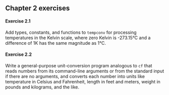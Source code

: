 ## Chapter 2 exercises

#### Exercise 2.1
Add types, constants, and functions to `tempconv` for processing temperatures in the Kelvin scale, where zero Kelvin is -273.15°C and a difference of 1K has the same magnitude as 1°C.

#### Exercise 2.2
Write a general-purpose unit-conversion program analogous to `cf` that reads numbers from its command-line arguments or from the standard input if there are no arguments, and converts each number into units like temperature in Celsius and Fahrenheit, length in feet and meters, weight in pounds and kilograms, and the like.
